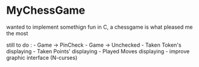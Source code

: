 # MyChessGame
wanted to implement somethign fun in C, a chessgame is what pleased me the most

still to do : 
    - Game -> PinCheck
    - Game -> Unchecked
    - Taken Token's displaying
    - Taken Points' displaying
    - Played Moves displaying
    - improve graphic interface (N-curses)
